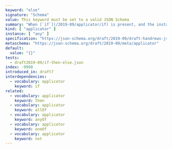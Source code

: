 ```yaml
---
keyword: "else"
signature: "Schema"
value: This keyword must be set to a valid JSON Schema
summary: "When [`if`](/2019-09/applicator/if) is present, and the instance fails to validate against its subschema, then validation succeeds if the instance successfully validates against this keyword's subschema."
kind: [ "applicator" ]
instance: [ "any" ]
specification: "https://json-schema.org/draft/2019-09/draft-handrews-json-schema-02#rfc.section.9.2.2.3"
metaschema: "https://json-schema.org/draft/2019-09/meta/applicator"
default:
  value: "{}"
tests:
  - draft2019-09/if-then-else.json
index: -9998
introduced_in: draft7
interdependencies:
  - vocabulary: applicator
    keyword: if
related:
  - vocabulary: applicator
    keyword: then
  - vocabulary: applicator
    keyword: allOf
  - vocabulary: applicator
    keyword: anyOf
  - vocabulary: applicator
    keyword: oneOf
  - vocabulary: applicator
    keyword: not
---
```

